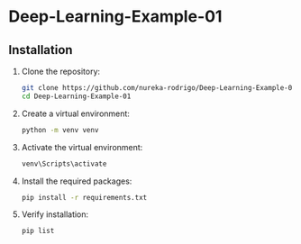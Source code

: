 # Deep-Learning-Example-01

## Installation

1. Clone the repository:
    ```sh
    git clone https://github.com/nureka-rodrigo/Deep-Learning-Example-01.git
    cd Deep-Learning-Example-01
    ```

2. Create a virtual environment:
    ```sh
    python -m venv venv
    ```

3. Activate the virtual environment:
    ```sh
    venv\Scripts\activate
    ```

4. Install the required packages:
    ```sh
    pip install -r requirements.txt
    ```
   
5. Verify installation:
    ```sh
    pip list
    ```
